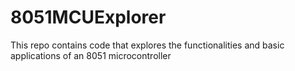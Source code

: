 # 8051MCUExplorer
 This repo contains code that explores the functionalities and basic applications of an 8051 microcontroller 
